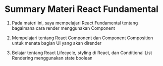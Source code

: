 # Summary Materi React Fundamental

1. Pada materi ini, saya mempelajari React Fundamental tentang bagaimana cara render menggunakan Component

2. Mempelajari tentang React Component dan Component Composition untuk menata bagian UI yang akan dirender

3. Belajar tentang React Lifecycle, styling di React, dan Conditional List Rendering menggunakan state boolean
